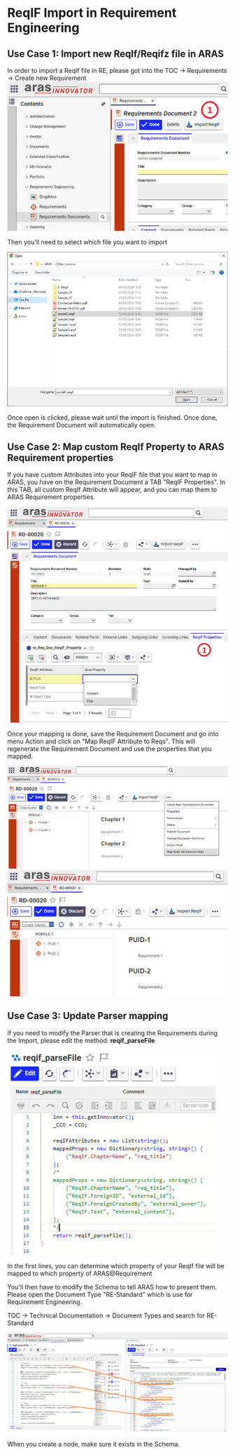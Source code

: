 # ReqIF Import in Requirement Engineering

## Use Case 1: Import new ReqIf/Reqifz file in ARAS

In order to import a ReqIf file in RE, please got into the TOC -> Requirements -> Create new Requirement
![Import ReqIFbutton](./new_Requirement_Document.png)

Then you'll need to select which file you want to import

![RE Select ReqIf/z file](./Open_select_File.png)

Once open is clicked, please wait until the import is finished. Once done, the Requirement Document will automatically open. 


## Use Case 2: Map custom ReqIf Property to ARAS Requirement properties

If you have custom Attributes into your ReqIF file that you want to map in ARAS, you have on the Requirement Document a TAB "ReqIF Properties". In this TAB, all custom ReqIf Attribute will appear, and you can map them to ARAS Requirement properties.

![mappingProperties](./RE_ReqIfMapping.png)

Once your mapping is done, save the Requirement Document and go into menu Action and click on "Map ReqIF Attribute to Reqs". This will regenerate the Requirement Document and use the properties that you mapped. 


![Before mapping](./RE_ReqIfMapping_buton.png)
![After mapping](./RE_ReqIfMapping_afterAction.png)

## Use Case 3: Update Parser mapping

If you need to modify the Parser that is creating the Requirements during the Import, please edit the method: **reqif_parseFile**

![Method mapping](./Method_reqif_parseFile_edit.png)

In the first lines, you can determine which property of your ReqIf file will be mapped to which property of ARAS@Requirement

You'll then have to modify the Schema to tell ARAS how to present them. Please open the Document Type "RE-Standard" which is use for Requirement Engineering. 

TOC -> Technical Documentation -> Document Types and search for RE-Standard

![Method schema](./Method_Parser_Schema.png)

When you create a node, make sure it exists in the Schema.

